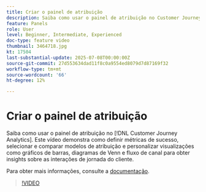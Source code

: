 ```yaml
---
title: Criar o painel de atribuição
description: Saiba como usar o painel de atribuição no Customer Journey Analytics.
feature: Panels
role: User
level: Beginner, Intermediate, Experienced
doc-type: feature video
thumbnail: 3464718.jpg
kt: 17504
last-substantial-update: 2025-07-08T00:00:00Z
source-git-commit: 27d553634dad11f8c0a9554ed8079d7d87169f32
workflow-type: tm+mt
source-wordcount: '66'
ht-degree: 12%

---
```


# Criar o painel de atribuição

Saiba como usar o painel de atribuição no [!DNL Customer Journey Analytics]. Este vídeo demonstra como definir métricas de sucesso, selecionar e comparar modelos de atribuição e personalizar visualizações como gráficos de barras, diagramas de Venn e fluxo de canal para obter insights sobre as interações de jornada do cliente.

Para obter mais informações, consulte a [documentação](https://experienceleague.adobe.com/pt-br/docs/analytics-platform/using/cja-workspace/panels/attribution).

>[!VIDEO](https://video.tv.adobe.com/v/3464727/?learn=on&captions=por_br)